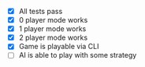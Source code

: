   - [X] All tests pass
  - [X] 0 player mode works
  - [X] 1 player mode works
  - [X] 2 player mode works
  - [X] Game is playable via CLI
  - [ ] AI is able to play with some strategy
